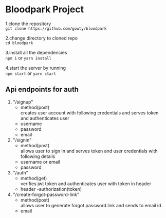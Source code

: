 # Bloodpark Project
1.clone the repository<br/> 
  `git clone https://github.com/gowty/bloodpark`

2.change directory to cloned repo<br/>
  `cd bloodpark`

3.install all the dependencies<br/>
  `npm i` or `yarn install`

4.start the server by running <br/>
  `npm start` or `yarn start`

## Api endpoints for auth 
1. "/signup"<br/>
   - method(post)<br/>
   creates user account with following credentials and serves token and authenticates user<br/>
   - username
   - password
   - email
2. "/signin"<br/>
   - method(post)<br/>
   allows user to sign in and serves token and user credentials with following details<br/>
   - username or email
   - password
3. "/auth"<br/>
   - method(get)<br/>
   verifies jwt token and authenticates user with token in header
   - header
     -authorization(token)
4. "/create-forgot-password-link"<br/>
   - method(post)<br/>
   allows user to generate forgot password link and sends to email id<br/>
   - email